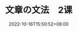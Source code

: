 ---
title: "文章の文法　2课"
date: 2022-10-16T15:50:52+08:00
lastmod: 
tags: ["n3"]
summary: ""
draft: true
---